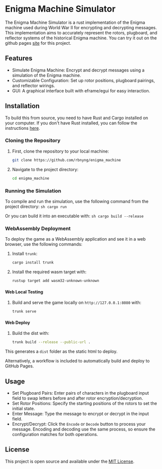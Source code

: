 # Enigma Machine Simulator 

The Enigma Machine Simulator is a rust implementation of the Enigma machine used during World War II for encrypting and decrypting messages. This implementation aims to accurately represent the rotors, plugboard, and reflector systems of the historical Enigma machine. You can try it out on the github pages [site](https://rbnyng.github.io/enigma_machine/) for this project. 

## Features

- Simulate Enigma Machine: Encrypt and decrypt messages using a simulation of the Enigma machine.
- Customizable Configuration: Set up rotor positions, plugboard pairings, and reflector wirings.
- GUI: A graphical interface built with eframe/egui for easy interaction.

## Installation

To build this from source, you need to have Rust and Cargo installed on your computer. If you don't have Rust installed, you can follow the instructions [here](https://www.rust-lang.org/tools/install).

### Cloning the Repository

1. First, clone the repository to your local machine:

    ```sh
    git clone https://github.com/rbnyng/enigma_machine
    ```
2. Navigate to the project directory:
    ```sh
    cd enigma_machine
    ```

### Running the Simulation

To compile and run the simulation, use the following command from the project directory:
    ```sh
    cargo run
    ```

Or you can build it into an executable with:
    ```sh
    cargo build --release
    ```
	
### WebAssembly Deployment

To deploy the game as a WebAssembly application and see it in a web browser, use the following commands:

1. Install `trunk`:

    ```sh
    cargo install trunk
    ```

2. Install the required wasm target with:
    ```sh
    rustup target add wasm32-unknown-unknown
    ```

#### Web Local Testing

1. Build and serve the game locally on `http://127.0.0.1:8080` with:
    ```sh
    trunk serve
    ```

#### Web Deploy

1. Build the dist with:
    ```sh
    trunk build --release --public-url .
    ```

This generates a `dist` folder as the static html to deploy.

Alternatively, a workflow is included to automatically build and deploy to GitHub Pages.

## Usage

- Set Plugboard Pairs: Enter pairs of characters in the plugboard input field to swap letters before and after rotor encryption/decryption.
- Set Rotor Positions: Specify the starting positions of the rotors to set the initial state.
- Enter Message: Type the message to encrypt or decrypt in the input field.
- Encrypt/Decrypt: Click the `Encode` or `Decode` button to process your message. Encoding and decoding use the same process, so ensure the configuration matches for both operations.

## License

This project is open source and available under the [MIT License](LICENSE).

